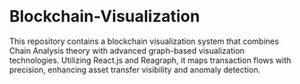 # Blockchain-Visualization
This repository contains a blockchain visualization system that combines Chain Analysis theory with advanced graph-based visualization technologies. Utilizing React.js and Reagraph, it maps transaction flows with precision, enhancing asset transfer visibility and anomaly detection. 

